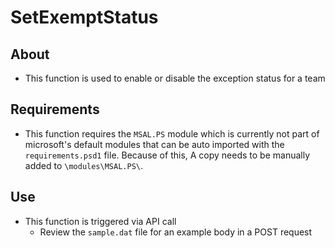 # SetExemptStatus

## About

- This function is used to enable or disable the exception status for a team

## Requirements

- This function requires the `MSAL.PS` module which is currently not part of microsoft's default modules that can be auto imported with the `requirements.psd1` file. Because of this, A copy needs to be manually added to `\modules\MSAL.PS\`.

## Use

- This function is triggered via API call
  - Review the `sample.dat` file for an example body in a POST request
